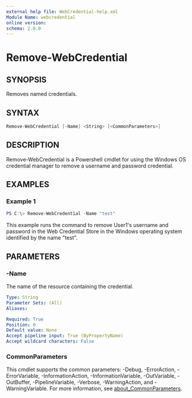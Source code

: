 ```yaml
---
external help file: WebCredential-help.xml
Module Name: webcredential
online version:
schema: 2.0.0
---
```


# Remove-WebCredential

## SYNOPSIS

Removes named credentials.

## SYNTAX

```powershell
Remove-WebCredential [-Name] <String> [<CommonParameters>]
```

## DESCRIPTION

Remove-WebCredential is a Powershell cmdlet for using the Windows OS credential manager to remove a username and password credential.

## EXAMPLES

### Example 1

```powershell
PS C:\> Remove-WebCredential -Name "test"
```

This example runs the command to remove User1's username and password in
the Web Credential Store in the Windows operating system identified by
the name "test".

## PARAMETERS

### -Name

The name of the resource containing the credential.

```yaml
Type: String
Parameter Sets: (All)
Aliases:

Required: True
Position: 0
Default value: None
Accept pipeline input: True (ByPropertyName)
Accept wildcard characters: False
```

### CommonParameters

This cmdlet supports the common parameters: -Debug, -ErrorAction, -ErrorVariable, -InformationAction, -InformationVariable, -OutVariable, -OutBuffer, -PipelineVariable, -Verbose, -WarningAction, and -WarningVariable. For more information, see [about_CommonParameters](http://go.microsoft.com/fwlink/?LinkID=113216).
